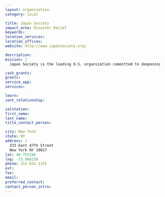 ```yaml
---
layout: organization
category: local

title: Japan Society
impact_area: Disaster Relief
keywords: 
location_services: 
location_offices: 
website: http://www.japansociety.org/

description: 
mission: |
  Japan Society is the leading U.S. organization committed to deepening mutual understanding between the United States and Japan in a global context. Now in its second century, the Society serves audiences across the United States and abroad through innovative programs in arts and culture, public policy, business, language and education.

cash_grants: 
grants: 
service_opp: 
services: 

learn: 
cont_relationship: 

salutation: 
first_name: 
last_name: 
title_contact_person: 

city: New York
state: NY
address: |
  333 East 47th Street  
  New York NY 10017
lat: 40.752246
lng: -73.968158
phone: 212-832-1155
ext: 
fax: 
email: 
preferred_contact: 
contact_person_intro: 
---
```


